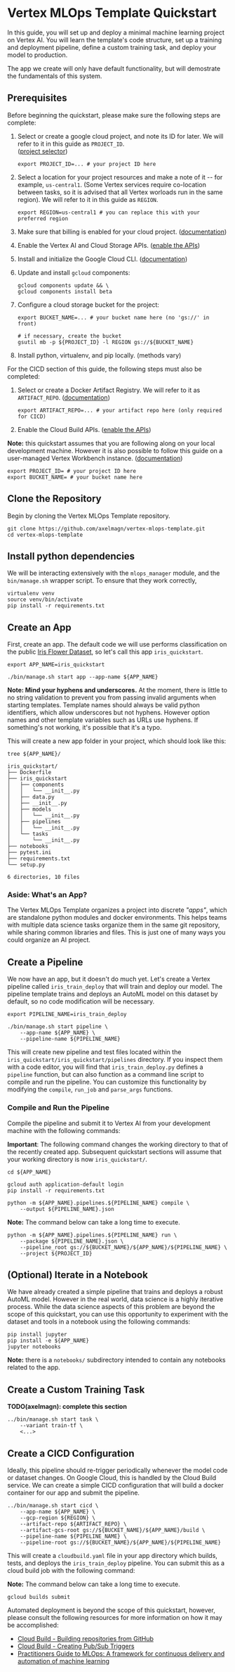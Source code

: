 # Vertex MLOps Template Quickstart

In this guide, you will set up and deploy a minimal machine learning project on 
Vertex AI. You will learn the template's code structure, set up a training and 
deployment pipeline, define a custom training task, and deploy your model to 
production.

The app we create will only have default functionality, but will demostrate the 
fundamentals of this system.


## Prerequisites

Before beginning the quickstart, please make sure the following steps are 
complete:

1. Select or create a google cloud project, and note its ID for later.  We will
    refer to it in this guide as `PROJECT_ID`.  
    ([project selector](https://console.cloud.google.com/projectselector2/home/dashboard))
    
    ```
    export PROJECT_ID=... # your project ID here
    ```
    
2. Select a location for your project resources and make a note of it -- for
    example, `us-central1`. (Some Vertex services require co-location between
    tasks, so it is advised that all Vertex worloads run in the same region). We
    will refer to it in this guide as `REGION`.
    
    ```
    export REGION=us-central1 # you can replace this with your preferred region 
    ```
    
2. Make sure that billing is enabled for your cloud project.
    ([documentation](https://cloud.google.com/billing/docs/how-to/modify-project#confirm_billing_is_enabled_on_a_project))
    
3. Enable the Vertex AI and Cloud Storage APIs. 
    ([enable the APIs](https://console.cloud.google.com/flows/enableapi?apiid=aiplatform.googleapis.com,storage-component.googleapis.com))
    
4. Install and initialize the Google Cloud CLI. ([documentation](https://cloud.google.com/sdk/docs/install))

5. Update and install `gcloud` components:
    ```
    gcloud components update && \
    gcloud components install beta
    ```
6. Configure a cloud storage bucket for the project:
    ```
    export BUCKET_NAME=... # your bucket name here (no 'gs://' in front)
    ```

    ```
    # if necessary, create the bucket
    gsutil mb -p ${PROJECT_ID} -l REGION gs://${BUCKET_NAME}
    ```
7. Install python, virtualenv, and pip locally. (methods vary)

For the CICD section of this guide, the following steps must also be completed:

1. Select or create a Docker Artifact Registry.  We will refer to it as
    `ARTIFACT_REPO`. 
    ([documentation](https://cloud.google.com/artifact-registry/docs/docker/quickstart))
    
    ```
    export ARTIFACT_REPO=... # your artifact repo here (only required for CICD)
    ```

2. Enable the Cloud Build APIs. 
    ([enable the APIs](https://console.cloud.google.com/flows/enableapi?apiid=cloudbuild.googleapis.com,%20artifactregistry.googleapis.com))

**Note:** this quickstart assumes that you are following along on your local
development machine.  However it is also possible to follow this guide on a
user-managed Vertex Workbench instance. 
([documentation](https://cloud.google.com/vertex-ai/docs/workbench/user-managed/quickstart-create-console))

```
export PROJECT_ID= # your project ID here
export BUCKET_NAME= # your bucket name here
```
    
## Clone the Repository

Begin by cloning the Vertex MLOps Template repository.

```
git clone https://github.com/axelmagn/vertex-mlops-template.git
cd vertex-mlops-template
```

## Install python dependencies

We will be interacting extensively with the `mlops_manager` module, and the
`bin/manage.sh` wrapper script. To ensure that they work correctly, 

```
virtualenv venv
source venv/bin/activate
pip install -r requirements.txt
```

## Create an App

First, create an app.  The default code we will use performs classification on
the public [Iris Flower Dataset](https://archive.ics.uci.edu/ml/datasets/iris),
so let's call this app `iris_quickstart`. 

```
export APP_NAME=iris_quickstart
```

```
./bin/manage.sh start app --app-name ${APP_NAME}
```

**Note: Mind your hyphens and underscores.**  At the moment, there is little to
no string validation to prevent you from passing invalid arguments when
starting templates. Template names should always be valid python identifiers,
which allow underscores but not hyphens.  However option names and other
template variables such as URLs use hyphens. If something's not working, it's
possible that it's a typo.

This will create a new app folder in your project, which should look like this:

```
tree ${APP_NAME}/
```

```
iris_quickstart/
├── Dockerfile
├── iris_quickstart
│   ├── components
│   │   └── __init__.py
│   ├── data.py
│   ├── __init__.py
│   ├── models
│   │   └── __init__.py
│   ├── pipelines
│   │   └── __init__.py
│   └── tasks
│       └── __init__.py
├── notebooks
├── pytest.ini
├── requirements.txt
└── setup.py

6 directories, 10 files
```


### Aside: What's an App?

The Vertex MLOps Template organizes a project into discrete *"apps"*, which are 
standalone python modules and docker environments. This helps teams with 
multiple data science tasks organize them in the same git repository, while
sharing common libraries and files. This is just one of many ways you could
organize an AI project.


## Create a Pipeline

We now have an app, but it doesn't do much yet.  Let's create a Vertex pipeline 
called `iris_train_deploy` that will train and deploy our model.  The pipeline
template trains and deploys an AutoML model on this dataset by default, so no
code modification will be necessary.


```
export PIPELINE_NAME=iris_train_deploy
```

```
./bin/manage.sh start pipeline \
    --app-name ${APP_NAME} \
    --pipeline-name ${PIPELINE_NAME}
```

This will create new pipeline and test files located within the
`iris_quickstart/iris_quickstart/pipelines` directory. If you inspect them with
a code editor, you will find that `iris_train_deploy.py` defines a `pipeline`
function, but can also function as a command line script to compile and run
the pipeline.  You can customize this functionality by modifying the `compile`, 
`run_job` and `parse_args` functions.

### Compile and Run the Pipeline

Compile the pipeline and submit it to Vertex AI from your development machine
with the following commands:

**Important**: The following command changes the working directory to that of 
the recently created app.  Subsequent quickstart sections will assume that your
working directory is now `iris_quickstart/`.

```
cd ${APP_NAME}
```

```
gcloud auth application-default login
pip install -r requirements.txt
```

```
python -m ${APP_NAME}.pipelines.${PIPELINE_NAME} compile \
    --output ${PIPELINE_NAME}.json
```

**Note:** The command below can take a long time to execute.

```
python -m ${APP_NAME}.pipelines.${PIPELINE_NAME} run \
    --package ${PIPELINE_NAME}.json \
    --pipeline_root gs://${BUCKET_NAME}/${APP_NAME}/${PIPELINE_NAME} \
    --project ${PROJECT_ID}
```

## (Optional) Iterate in a Notebook

We have already created a simple pipeline that trains and deploys a robust 
AutoML model. However in the real world, data science is a highly iterative 
process. While the data science aspects of this problem are beyond the scope
of this quickstart, you can use this opportunity to experiment with the dataset
and tools in a notebook using the following commands:

```
pip install jupyter
pip install -e ${APP_NAME}
jupyter notebooks
```

**Note:** there is a `notebooks/` subdirectory intended to contain any 
notebooks related to the app.

## Create a Custom Training Task

**TODO(axelmagn): complete this section**

```
../bin/manage.sh start task \
    --variant train-tf \
    <...>
```

## Create a CICD Configuration

Ideally, this pipeline should re-trigger periodically whenever the model code 
or dataset changes.  On Google Cloud, this is handled by the Cloud Build 
service. We can create a simple CICD configuration that will build a docker 
container for our app and submit the pipeline.

```
../bin/manage.sh start cicd \
    --app-name ${APP_NAME} \
    --gcp-region ${REGION} \
    --artifact-repo ${ARTIFACT_REPO} \
    --artifact-gcs-root gs://${BUCKET_NAME}/${APP_NAME}/build \
    --pipeline-name ${PIPELINE_NAME} \
    --pipeline-root gs://${BUCKET_NAME}/${APP_NAME}/${PIPELINE_NAME}
```

This will create a `cloudbuild.yaml` file in your app directory which builds,
tests, and deploys the `iris_train_deploy` pipeline.  You can submit this as
a cloud build job with the following command:

**Note:** The command below can take a long time to execute.

```
gcloud builds submit
```

Automated deployment is beyond the scope of this quickstart, however, please
consult the following resources for more information on how it may be accomplished:

* [Cloud Build - Building repositories from GitHub](https://cloud.google.com/build/docs/automating-builds/build-repos-from-github)
* [Cloud Build - Creating Pub/Sub Triggers](https://cloud.google.com/build/docs/automating-builds/create-pubsub-triggers)
* [Practitioners Guide to MLOps: A framework for continuous delivery and automation of machine learning](https://cloud.google.com/resources/mlops-whitepaper)
